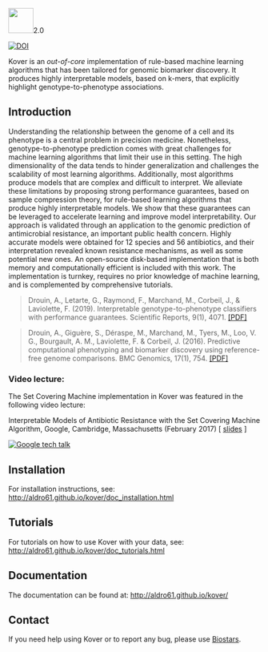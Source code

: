 <img src="http://graal.ift.ulaval.ca/adrouin/kover.png" height="50" />2.0

[![DOI](https://zenodo.org/badge/20289/aldro61/kover.svg)](https://zenodo.org/badge/latestdoi/20289/aldro61/kover)

Kover is an *out-of-core* implementation of rule-based machine learning algorithms that has been tailored for genomic biomarker discovery. It produces highly interpretable models, based on k-mers, that explicitly highlight genotype-to-phenotype associations.

## Introduction

Understanding the relationship between the genome of a cell and its phenotype is a central problem in precision medicine. 
Nonetheless, genotype-to-phenotype prediction comes with great challenges for machine learning algorithms that limit their use in this setting. The high dimensionality of the data tends to hinder generalization and challenges the scalability of most learning algorithms. Additionally, most algorithms produce models that are complex and difficult to interpret. We alleviate these limitations by proposing strong performance guarantees, based on sample compression theory, for rule-based learning algorithms that produce highly interpretable models. We show that these guarantees can be leveraged to accelerate learning and improve model interpretability. Our approach is validated through an application to the genomic prediction of antimicrobial resistance, an important public health concern. Highly accurate models were obtained for 12 species and 56 antibiotics, and their interpretation revealed known resistance mechanisms, as well as some potential new ones. An open-source disk-based implementation that is both memory and computationally efficient is included with this work. The implementation is turnkey, requires no prior knowledge of machine learning, and is complemented by comprehensive tutorials.

> Drouin, A., Letarte, G., Raymond, F., Marchand, M., Corbeil, J., & Laviolette, F. (2019). Interpretable genotype-to-phenotype classifiers with performance guarantees. Scientific Reports, 9(1), 4071. [[PDF]](https://www.nature.com/articles/s41598-019-40561-2)

> Drouin, A., Giguère, S., Déraspe, M., Marchand, M., Tyers, M., Loo, V. G., Bourgault, A. M., Laviolette, F. & Corbeil, J. (2016). Predictive computational phenotyping and biomarker discovery using reference-free genome comparisons. BMC Genomics, 17(1), 754. [[PDF]](http://bmcgenomics.biomedcentral.com/articles/10.1186/s12864-016-2889-6)

### Video lecture:
The Set Covering Machine implementation in Kover was featured in the following video lecture:

Interpretable Models of Antibiotic Resistance with the Set Covering Machine Algorithm, Google, Cambridge, Massachusetts (February 2017) [ [slides](http://graal.ift.ulaval.ca/adrouin/talks/google_feb2017.pdf) ]

[![Google tech talk](https://img.youtube.com/vi/uomMdBdEwnk/0.jpg)](https://www.youtube.com/watch?v=uomMdBdEwnk)

## Installation

For installation instructions, see: http://aldro61.github.io/kover/doc_installation.html

## Tutorials

For tutorials on how to use Kover with your data, see: http://aldro61.github.io/kover/doc_tutorials.html

## Documentation

The documentation can be found at: http://aldro61.github.io/kover/

## Contact

If you need help using Kover or to report any bug, please use [Biostars](https://www.biostars.org/p/194520/).
